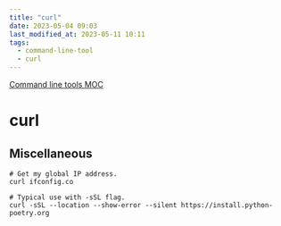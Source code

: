 ```yaml
---
title: "curl"
date: 2023-05-04 09:03
last_modified_at: 2023-05-11 10:11
tags:
  - command-line-tool
  - curl
---
```


[Command line tools MOC](Command%20line%20tools%20MOC.md)

# curl

## Miscellaneous

```shell
# Get my global IP address.
curl ifconfig.co

# Typical use with -sSL flag.
curl -sSL --location --show-error --silent https://install.python-poetry.org
```
